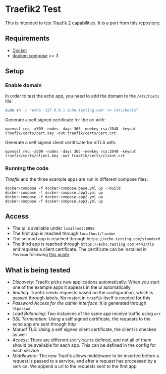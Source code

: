 # Traefik2 Test

This is intended to test [Traefik 2](https://traefik.io/) capabilities. It is a port from [this](https://github.com/sirech/traefik-test) repository.

## Requirements

- [Docker](https://www.docker.com/) 
- [docker-compose](https://docs.docker.com/compose/) >= 3

## Setup

### Enable domain

In order to test the echo app, you need to add the domain to the `/etc/hosts` file:

```bash
sudo sh -c "echo '127.0.0.1 echo.testing.com' >> /etc/hosts"
```

Generate a self signed certificate for the url with:

```
openssl req -x509 -nodes -days 365 -newkey rsa:2048 -keyout traefik/certs/cert.key -out traefik/certs/cert.crt
```

Generate a self signed client certificate for mTLS with:

```
openssl req -x509 -nodes -days 365 -newkey rsa:2048 -keyout traefik/certs/client.key -out traefik/certs/client.crt
```

### Running the code

_Traefik_ and the three example apps are run in different compose files:

```
docker-compose -f docker-compose.base.yml up --build
docker-compose -f docker-compose.app1.yml up
docker-compose -f docker-compose.app2.yml up
docker-compose -f docker-compose.app3.yml up
```

## Access

- The ui is available under `localhost:8080`
- The first app is reached through `localhost/findme`
- The second app is reached through `https://echo.testing.com/standard`
- The third app is reached through `https://echo.testing.com:4443/tls` and requires a client certificate. The certificate can be installed in `Postman` following [this guide](https://www.getpostman.com/docs/v6/postman/sending_api_requests/certificates)

## What is being tested

- *Discovery*: Traefik picks new applications automatically: When you start one of the example apps it appears in the ui automatically
- *Routing*: Traefik sends requests based on the configuration, which is passed through labels. No restart in `traefik` itself is needed for this
- *Password Access for the admin interface*: It is generated through `htpasswd`
- *Load Balancing*: Two instances of the same app receive traffic using `wrr`
- *SSL Termination*: Using a self signed certificate, the requests to the echo app are sent through http
- *Mutual TLS*: Using a self signed client certificate, the client is checked as well
- *Access*: There are different `entryPoints` defined, and not all of them should be available for each app. This can be defined in the config for each service
- *Middleware*: The new Traefik allows middleware to be inserted before a request is passed to a service, and after a request has processed by a service. We append a url to the requests sent to the first app
